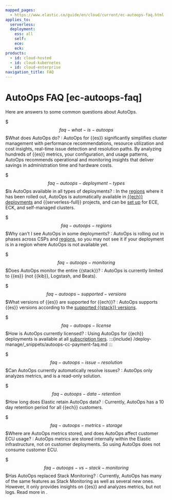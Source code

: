 ```yaml
---
mapped_pages:
  - https://www.elastic.co/guide/en/cloud/current/ec-autoops-faq.html
applies_to:
  serverless:
  deployment:
    ess: all
    self:
    ece:
    eck:
products:
  - id: cloud-hosted
  - id: cloud-kubernetes
  - id: cloud-enterprise
navigation_title: FAQ
---
```


# AutoOps FAQ [ec-autoops-faq]

Here are answers to some common questions about AutoOps.

$$$faq-what-is-autoops$$$What does AutoOps do?
:   AutoOps for {{es}} significantly simplifies cluster management with performance recommendations, resource utilization and cost insights, real-time issue detection and resolution paths. By analyzing hundreds of {{es}} metrics, your configuration, and usage patterns, AutoOps recommends operational and monitoring insights that deliver savings in administration time and hardware costs.

$$$faq-autoops-deployment-types$$$Is AutoOps available in all types of deployments?
:   In the [regions](ec-autoops-regions.md) where it has been rolled out, AutoOps is automatically available in [{{ech}} deployments](/deploy-manage/monitor/autoops/ec-autoops-how-to-access.md) and {{serverless-full}} projects, and can be [set up](/deploy-manage/monitor/autoops/cc-connect-self-managed-to-autoops.md) for ECE, ECK, and self-managed clusters.

$$$faq-autoops-regions$$$Why can't I see AutoOps in some deployments?
:   AutoOps is rolling out in phases across CSPs and [regions](ec-autoops-regions.md), so you may not see it if your deployment is in a region where AutoOps is not available yet. 

$$$faq-autoops-monitoring$$$Does AutoOps monitor the entire {{stack}}?
:   AutoOps is currently limited to {{es}} (not {{kib}}, Logstash, and Beats).

$$$faq-autoops-supported-versions$$$What versions of {{es}} are supported for {{ech}}?
:   AutoOps supports {{es}} versions according to the [supported {{stack}} versions](https://www.elastic.co/support/eol).

$$$faq-autoops-license$$$How is AutoOps currently licensed?
:   Using AutoOps for {{ech}} deployments is available at all [subscription tiers](https://www.elastic.co/subscriptions/cloud).
    :::{include} /deploy-manage/_snippets/autoops-cc-payment-faq.md
    ::: 

$$$faq-autoops-issue-resolution$$$Can AutoOps currently automatically resolve issues?
:   AutoOps only analyzes metrics, and is a read-only solution.

$$$faq-autoops-data-retention$$$How long does Elastic retain AutoOps data?
:   Currently, AutoOps has a 10 day retention period for all {{ech}} customers.

$$$faq-autoops-metrics-storage$$$Where are AutoOps metrics stored, and does AutoOps affect customer ECU usage?
:   AutoOps metrics are stored internally within the Elastic infrastructure, not on customer deployments. So using AutoOps does not consume customer ECU.

$$$faq-autoops-vs-stack-monitoring$$$Has AutoOps replaced Stack Monitoring?
:   Currently, AutoOps has many of the same features as Stack Monitoring as well as several new ones. However, it only provides insights on {{es}} and analyzes metrics, but not logs. Read more in [](/deploy-manage/monitor/autoops-vs-stack-monitoring.md).

